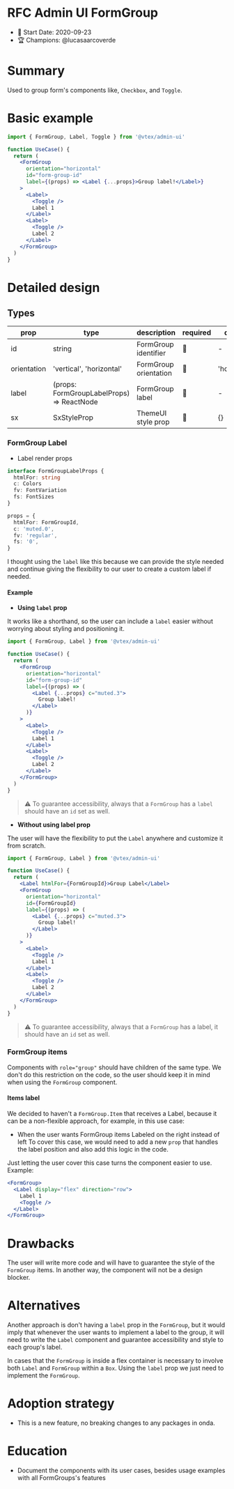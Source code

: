 # RFC Admin UI FormGroup

- 📅 Start Date: 2020-09-23
- 🏆 Champions: @lucasaarcoverde

# Summary

Used to group form's components like, `Checkbox`, and `Toggle`.

# Basic example

```jsx
import { FormGroup, Label, Toggle } from '@vtex/admin-ui'

function UseCase() {
  return (
    <FormGroup
      orientation="horizontal"
      id="form-group-id"
      label={(props) => <Label {...props}>Group label!</Label>}
    >
      <Label>
        <Toggle />
        Label 1
      </Label>
      <Label>
        <Toggle />
        Label 2
      </Label>
    </FormGroup>
  )
}
```

# Detailed design

## Types

| prop        | type                                      | description           | required | default      |
| ----------- | ----------------------------------------- | --------------------- | -------- | ------------ |
| id          | string                                    | FormGroup identifier  | 🚫       | -            |
| orientation | 'vertical', 'horizontal'                  | FormGroup orientation | 🚫       | 'horizontal' |
| label       | (props: FormGroupLabelProps) => ReactNode | FormGroup label       | 🚫       | -            |
| sx          | SxStyleProp                               | ThemeUI style prop    | 🚫       | {}           |

### FormGroup Label

- Label render props

```ts
interface FormGroupLabelProps {
  htmlFor: string
  c: Colors
  fv: FontVariation
  fs: FontSizes
}

props = {
  htmlFor: FormGroupId,
  c: 'muted.0',
  fv: 'regular',
  fs: '0',
}
```

I thought using the `label` like this because we can provide the style needed and continue giving the flexibility to our user to create a custom label if needed.

#### Example

- **Using `label` prop**

It works like a shorthand, so the user can include a `label` easier without worrying about styling and positioning it.

```jsx
import { FormGroup, Label } from '@vtex/admin-ui'

function UseCase() {
  return (
    <FormGroup
      orientation="horizontal"
      id="form-group-id"
      label={(props) => (
        <Label {...props} c="muted.3">
          Group label!
        </Label>
      )}
    >
      <Label>
        <Toggle />
        Label 1
      </Label>
      <Label>
        <Toggle />
        Label 2
      </Label>
    </FormGroup>
  )
}
```

> ⚠️ To guarantee accessibility, always that a `FormGroup` has a `label` should have an `id` set as well.

- **Without using label prop**

The user will have the flexibility to put the `Label` anywhere and customize it from scratch.

```jsx
import { FormGroup, Label } from '@vtex/admin-ui'

function UseCase() {
  return (
    <Label htmlFor={FormGroupId}>Group Label</Label>
    <FormGroup
      orientation="horizontal"
      id={FormGroupId}
      label={(props) => (
        <Label {...props} c="muted.3">
          Group label!
        </Label>
      )}
    >
      <Label>
        <Toggle />
        Label 1
      </Label>
      <Label>
        <Toggle />
        Label 2
      </Label>
    </FormGroup>
  )
}
```

> ⚠️ To guarantee accessibility, always that a `FormGroup` has a label, it should have an `id` set as well.

### FormGroup items

Components with `role="group"` should have children of the same type. We don't do this restriction on the code, so the user should keep it in mind when using the `FormGroup` component.

#### Items label

We decided to haven't a `FormGroup.Item` that receives a Label, because it can be a non-flexible approach, for example, in this use case:

- When the user wants FormGroup items Labeled on the right instead of left
  To cover this case, we would need to add a new `prop` that handles the label position and also add this logic in the code.

Just letting the user cover this case turns the component easier to use.
Example:

```jsx
<FormGroup>
  <Label display="flex" direction="row">
    Label 1
    <Toggle />
  </Label>
</FormGroup>
```

# Drawbacks

The user will write more code and will have to guarantee the style of the `FormGroup` items. In another way, the component will not be a design blocker.

# Alternatives

Another approach is don't having a `label` prop in the `FormGroup`, but it would imply that whenever the user wants to implement a label to the group, it will need to write the `Label` component and guarantee accessibility and style to each group's label.

In cases that the `FormGroup` is inside a flex container is necessary to involve both `Label` and `FormGroup` within a `Box`. Using the `label` prop we just need to implement the `FormGroup`.

# Adoption strategy

- This is a new feature, no breaking changes to any packages in onda.

# Education

- Document the components with its user cases, besides usage examples with all FormGroups's features

